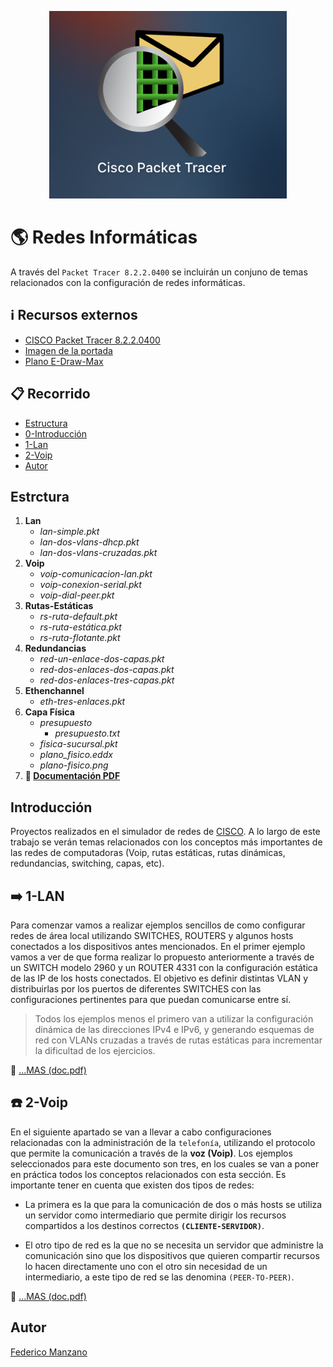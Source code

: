 <p align="center" style="border-radius: 50px; overflow: hidden;">
  <img src="imagenes/portada/portada.png" style='height: 300px; width: 370px overflow: hidden;'/>
</p>

# :earth_americas: Redes Informáticas 

A través del ```Packet Tracer 8.2.2.0400``` se incluirán un conjuno de temas relacionados con la configuración de redes informáticas.

 
 ## :information_source: Recursos externos

- [CISCO Packet Tracer 8.2.2.0400](https://www.netacad.com/es/articles/news/download-cisco-packet-tracer)
- [Imagen de la portada](https://www.netacad.com/)
- [Plano E-Draw-Max](https://www.edrawmax.com/)

## :clipboard: Recorrido
- [Estructura](#estrctura)
- [0-Introducción](#introducción)
- [1-Lan](#1-lan)
- [2-Voip](#2-voip)
- [Autor](#autor)


## Estrctura

1. <b>Lan</b>
    * <i>lan-simple.pkt</i>
    * <i>lan-dos-vlans-dhcp.pkt</i>
    * <i>lan-dos-vlans-cruzadas.pkt</i>
2. <b>Voip</b>
    * <i>voip-comunicacion-lan.pkt</i>
    * <i>voip-conexion-serial.pkt</i>
    * <i>voip-dial-peer.pkt</i>
3. <b>Rutas-Estáticas</b>
    * <i>rs-ruta-default.pkt</i>
    * <i>rs-ruta-estática.pkt</i>
    * <i>rs-ruta-flotante.pkt</i>
4. <b>Redundancias</b>
    * <i>red-un-enlace-dos-capas.pkt</i>
    * <i>red-dos-enlaces-dos-capas.pkt</i>
    * <i>red-dos-enlaces-tres-capas.pkt</i>
5.  <b>Ethenchannel</b>
    * <i>eth-tres-enlaces.pkt</i>
6. <b>Capa Física</b>
    * <i>presupuesto</i>
        * <i>presupuesto.txt</i>
    * <i>fisica-sucursal.pkt</i>
    * <i>plano_fisico.eddx</i>
    * <i>plano-fisico.png</i>
15. <b>:green_book: [Documentación PDF](doc.pdf)</b>

## Introducción

Proyectos realizados en el simulador de redes de [CISCO](https://www.cisco.com/site/ar/es/index.html). A lo largo de este trabajo se verán temas relacionados con los conceptos más importantes de las redes de computadoras (Voip, rutas estáticas, rutas dinámicas, redundancias, switching, capas, etc).

## :arrow_right: 1-LAN

Para comenzar vamos a realizar ejemplos sencillos de como configurar redes de área local utilizando SWITCHES,  ROUTERS y algunos hosts conectados a los dispositivos antes mencionados. 
En el primer ejemplo vamos a ver de que forma realizar lo propuesto anteriormente a través de un SWITCH modelo 2960 y un ROUTER 4331 con la configuración estática de las IP de los hosts conectados. 
El objetivo es definir distintas VLAN y distribuirlas por los puertos de diferentes SWITCHES con las configuraciones pertinentes para que puedan comunicarse entre sí.

> Todos los ejemplos menos el primero van a utilizar la configuración dinámica de las direcciones IPv4 e IPv6, y generando esquemas de red con VLANs cruzadas a través de rutas estáticas para incrementar la dificultad de los ejercicios.


:green_book: [...MAS (doc.pdf)](/doc.pdf)

## :telephone: 2-Voip

En el siguiente apartado se van a llevar a cabo configuraciones relacionadas con la administración de la ```telefonía```, utilizando el protocolo que permite la comunicación a través de la <b>voz (Voip)</b>.
Los ejemplos seleccionados para este documento son tres, en los cuales se van a poner en práctica todos los conceptos relacionados con esta sección. Es importante tener en cuenta que existen dos tipos de redes:

- La primera es la que para la comunicación de dos o más hosts se utiliza un servidor como intermediario que permite dirigir los recursos compartidos a los destinos correctos <b>```(CLIENTE-SERVIDOR)```</b>.

- El otro tipo de red es la que no se necesita un servidor que administre la comunicación sino que los dispositivos que quieren compartir recursos lo hacen directamente uno con el otro sin necesidad de un intermediario, a este tipo de red se las denomina ```(PEER-TO-PEER)```.

:green_book: [...MAS (doc.pdf)](/doc.pdf)

## Autor
[Federico Manzano](http://github.com/FedeManzano)


